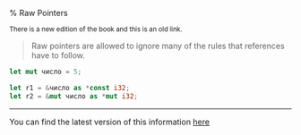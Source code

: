 % Raw Pointers

<small>There is a new edition of the book and this is an old link.</small>

> Raw pointers are allowed to ignore many of the rules that references have to follow.

```rust
let mut число = 5;

let r1 = &число as *const i32;
let r2 = &mut число as *mut i32;
```

---

You can find the latest version of this information
[here](ch20-01-unsafe-rust.html#dereferencing-a-raw-pointer)
